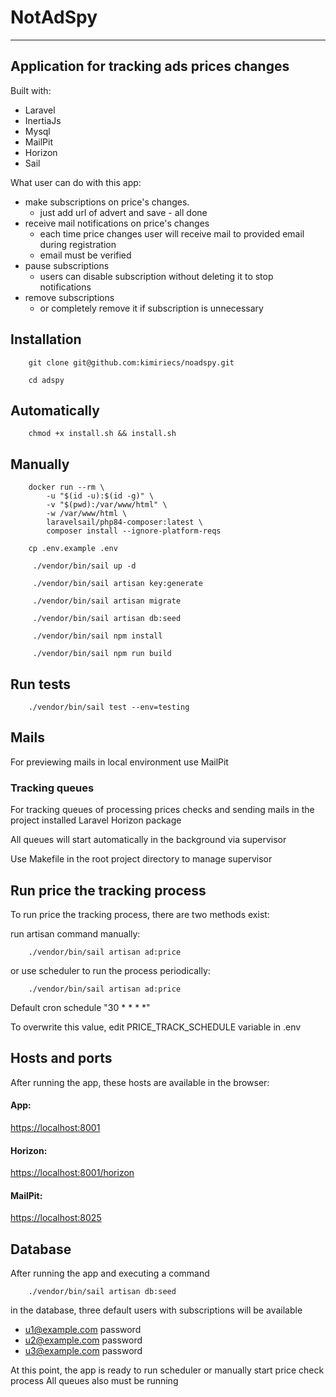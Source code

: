 # NotAdSpy

---

## Application for tracking ads prices changes
Built with:
- Laravel
- InertiaJs
- Mysql
- MailPit
- Horizon
- Sail

What user can do with this app:
- make subscriptions on price\'s changes. 
  - just add url of advert and save - all done
- receive mail notifications on price\'s changes
  - each time price changes user will receive mail to provided email during registration
  - email must be verified
- pause subscriptions
  - users can disable subscription without deleting it to stop notifications
- remove subscriptions
  - or completely remove it if subscription is unnecessary

## Installation

```shell
    git clone git@github.com:kimiriecs/noadspy.git
```

```shell
    cd adspy
```

## Automatically

```shell
    chmod +x install.sh && install.sh
```

## Manually

```shell
    docker run --rm \
        -u "$(id -u):$(id -g)" \
        -v "$(pwd):/var/www/html" \
        -w /var/www/html \
        laravelsail/php84-composer:latest \
        composer install --ignore-platform-reqs
```

```shell
    cp .env.example .env
```

```shell
     ./vendor/bin/sail up -d
```

```shell
     ./vendor/bin/sail artisan key:generate
```

```shell
     ./vendor/bin/sail artisan migrate
```

```shell
     ./vendor/bin/sail artisan db:seed
```

```shell
     ./vendor/bin/sail npm install
```

```shell
     ./vendor/bin/sail npm run build
```

## Run tests
```shell
    ./vendor/bin/sail test --env=testing
```

## Mails

For previewing mails in local environment use MailPit

### Tracking queues

For tracking queues of processing prices checks and sending mails in the project installed Laravel Horizon package

All queues will start automatically in the background via supervisor 

Use Makefile in the root project directory to manage supervisor

## Run price the tracking process

To run price the tracking process, there are two methods exist:

run artisan command manually:
```shell
    ./vendor/bin/sail artisan ad:price
```
or use scheduler to run the process periodically:
```shell   
    ./vendor/bin/sail artisan ad:price
```

Default cron schedule "30 * * * *" 

To overwrite this value, edit PRICE_TRACK_SCHEDULE variable in .env

## Hosts and ports

After running the app, these hosts are available in the browser:

#### App:
[https://localhost:8001](https://localhost:8001)

#### Horizon:
[https://localhost:8001/horizon](https://localhost:8001/horizon)

#### MailPit:
[https://localhost:8025](https://localhost:8025)

## Database

After running the app and executing a command 

```shell
    ./vendor/bin/sail artisan db:seed
```
in the database, three default users with subscriptions will be available
  - u1@example.com password
  - u2@example.com password
  - u3@example.com password

At this point, the app is ready to run scheduler or manually start price check process
All queues also must be running

